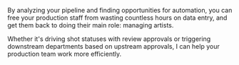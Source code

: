 By analyzing your pipeline and finding opportunities for automation, you can free your production staff from
wasting countless hours on data entry, and get them back to doing their main role: managing artists.

Whether it's driving shot statuses with review approvals or triggering downstream departments based on upstream
approvals, I can help your production team work more efficiently.